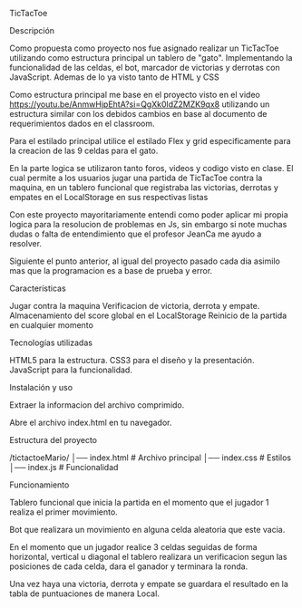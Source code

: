 TicTacToe

Descripción

Como propuesta como proyecto nos fue asignado realizar un TicTacToe utilizando como estructura principal un tablero de "gato". Implementando la funcionalidad de las celdas, el bot, marcador de victorias y derrotas con JavaScript. Ademas de lo ya visto tanto de HTML y CSS

Como estructura principal me base en el proyecto visto en el video https://youtu.be/AnmwHjpEhtA?si=QgXk0ldZ2MZK9qx8 utilizando un estructura similar con los debidos cambios en base al documento de requerimientos dados en el classroom.

Para el estilado principal utilice el estilado Flex y grid especificamente para la creacion de las 9 celdas para el gato. 

En la parte logica se utilizaron tanto foros, videos y codigo visto en clase. El cual permite a los usuarios jugar una partida de TicTacToe contra la maquina, en un tablero funcional que registraba las victorias, derrotas y empates en el LocalStorage en sus respectivas listas

Con este proyecto mayoritariamente entendi como poder aplicar mi propia logica para la resolucion de problemas en Js, sin embargo si note muchas dudas o falta de entendimiento que el profesor JeanCa me ayudo a resolver.

Siguiente el punto anterior, al igual del proyecto pasado cada dia asimilo mas que la programacion es a base de prueba y error.

Características

Jugar contra la maquina
Verificacion de victoria, derrota y empate.
Almacenamiento del score global en el LocalStorage
Reinicio de la partida en cualquier momento

Tecnologías utilizadas

HTML5 para la estructura.
CSS3 para el diseño y la presentación.
JavaScript para la funcionalidad.

Instalación y uso

Extraer la informacion del archivo comprimido.

Abre el archivo index.html en tu navegador.

Estructura del proyecto

/tictactoeMario/
│── index.html        # Archivo principal
│── index.css         # Estilos
│── index.js          # Funcionalidad

Funcionamiento

Tablero funcional que inicia la partida en el momento que el jugador 1 realiza el primer movimiento.

Bot que realizara un movimiento en alguna celda aleatoria que este vacia.

En el momento que un jugador realice 3 celdas seguidas de forma horizontal, vertical u diagonal el tablero realizara un verificacion segun las posiciones de cada celda, dara el ganador y terminara la ronda.

Una vez haya una victoria, derrota y empate se guardara el resultado en la tabla de puntuaciones de manera Local. 


